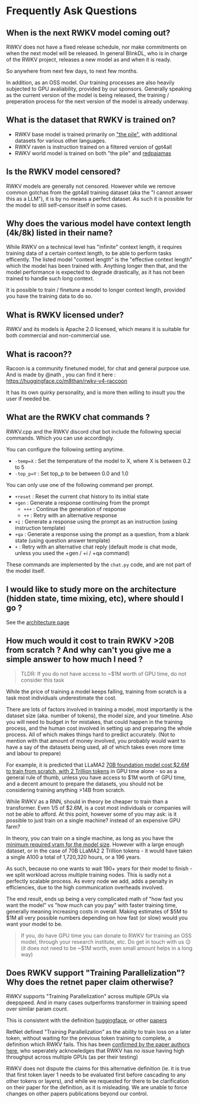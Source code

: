 # Frequently Ask Questions

## When is the next RWKV model coming out?

RWKV does not have a fixed release schedule, nor make commitments on when the next model will be released. In general BlinkDL, who is in charge of the RWKV project, releases a new model as and when it is ready.

So anywhere from next few days, to next few months. 

In addition, as an OSS model. Our training processes are also heavily subjected to GPU avaliability, provided by our sponsors.
Generally speaking as the current version of the model is being released, the training / preperation process for the next version of the model is already underway.

## What is the dataset that RWKV is trained on?

- RWKV base model is trained primarily on ["the pile"](https://pile.eleuther.ai/), with additional datasets for various other languages.
- RWKV raven is instruction trained on a filtered version of gpt4all
- RWKV world model is trained on both "the pile" and [redpajamas](https://github.com/togethercomputer/RedPajama-Data)

## Is the RWKV model censored?

RWKV models are generally not censored. However while we remove common gotchas from the gpt4all training dataset (aka the "I cannot answer this as a LLM"), it is by no means a perfect dataset. As such it is possible for the model to still self-censor itself in some cases.

## Why does the various model have context length (4k/8k) listed in their name? 

While RWKV on a technical level has "infinite" context length, it requires training data of a certain context length, to be able to perform tasks efficently. The listed model "context length" is the "effective context length" which the model has been trained with. Anything longer then that, and the model performance is expected to degrade drastically, as it has not been trained to handle such long context.

It is possible to train / finetune a model to longer context length, provided you have the training data to do so.

## What is RWKV licensed under?

RWKV and its models is Apache 2.0 licensed, which means it is suitable for both commercial and non-commercial use.

## What is racoon??

Racoon is a community finetuned model, for chat and general purpose use. And is made by @nath , you can find it here : https://huggingface.co/m8than/rwkv-v4-raccoon

It has its own quirky personality, and is more then willing to insult you the user if needed be.

## What are the RWKV chat commands ?

RWKV.cpp and the RWKV discord chat bot include the following special commands. Which you can use accordingly.

You can configure the following setting anytime.

- `-temp=X` : Set the temperature of the model to X, where X is between 0.2 to 5
- `-top_p=Y` : Set top_p to be between 0.0 and 1.0

You can only use one of the following command per prompt.

- `+reset` : Reset the current chat history to its initial state
- `+gen` : Generate a response continuing from the prompt
    - `+++` : Continue the generation of response
    - `++` : Retry with an alternative response
- `+i` : Generate a response using the prompt as an instruction (using instruction template)
- `+qa` : Generate a response using the prompt as a question, from a blank state (using question answer template)
- `+` : Retry with an alternative chat reply (default mode is chat mode, unless you used the +gen / +i / +qa command)

These commands are implemented by the `chat.py` code, and are not part of the model itself.

## I would like to study more on the architecture (hidden state, time mixing, etc), where should I go ?

See the [architecture page](../advance/architecture.md)

## How much would it cost to train RWKV >20B from scratch ? And why can't you give me a simple answer to how much I need ?

> TLDR: If you do not have access to ~$1M worth of GPU time, do not consider this task

While the price of training a model keeps falling, training from scratch is a task most individuals underestimate the cost.

There are lots of factors involved in training a model, most importantly is the dataset size (aka. number of tokens), the model size, and your timeline. Also you will need to budget in for mistakes, that could happen in the training process, and the human cost involved in setting up and preparing the whole process. All of which makes things hard to predict accurately. (Not to mention with that amount of money involved, you probably would want to have a say of the datasets being used, all of which takes even more time and labour to prepare)

For example, it is predicted that LLaMA2 [70B foundation model cost $2.6M to train from scratch, with 2 Trillion tokens](https://twitter.com/moinnadeem/status/1681393075367841792) in GPU time alone - so as a general rule of thumb, unless you have access to $1M worth of GPU time, and a decent amount to prepare the datasets, you should not be considering training anything >14B from scratch.

While RWKV as a RNN, should in theory be cheaper to train than a transformer. Even 1/5 of $2.6M, is a cost most individuals or companies will not be able to afford.
At this point, however some of you may ask: is it possible to just train on a single machine? instead of an expensive GPU farm?

In theory, you can train on a single machine, as long as you have the [minimum required vram for the model size](https://wiki.rwkv.com/advance/finetune.html#how-much-gpu-vram-do-you-need). However with a large enough dataset, or in the case of 70B LLaMA2 2 Trillion tokens - it would have taken a single A100 a total of 1,720,320 hours, or a 196 years.

As such, because no one wants to wait 190+ years for their model to finish - we split workload across multiple training nodes. This is sadly not a perfectly scalable process. As every node we add, adds a penalty in efficiencies, due to the high communication overheads involved.

The end result, ends up being a very complicated math of "how fast you want the model" vs "how much can you pay" with faster training time, generally meaning increasing costs in overall. Making estimates of $5M to $1M all very possible numbers depending on how fast (or slow) would you want your model to be.

> If you, do have GPU time you can donate to RWKV for training an OSS model, through your research institute, etc. Do get in touch with us 😉 (it does not need to be ~$1M worth, even small amount helps in a long way)

## Does RWKV support "Training Parallelization"? Why does the retnet paper claim otherwise?

RWKV supports "Training Parallelization" across multiple GPUs via deepspeed. And in many cases outperforms transformer in training speed over similar param count.

This is consistent with the definition [huggingface](https://huggingface.co/docs/transformers/v4.15.0/parallelism), or other [papers](https://www.researchgate.net/figure/Different-Training-Parallelization-Strategies_fig2_334821612)

RetNet defined "Training Parallelization" as the ability to train loss on a later token, without waiting for the previous token training to complete, a definition which RWKV fails. This has been [confirmed by the paper authors here](https://web.archive.org/web/20230916013316/https://github.com/microsoft/unilm/issues/1243), who seperately acknowledges that RWKV has no issue having high throughput across multiple GPUs (as per their testing)

RWKV does not dispute the claims for this alternative definition (ie. it is true that first token layer 1 needs to be evaluated first before cascading to any other tokens or layers), and while we requested for there to be clarification on their paper for the definition, as it is misleading. We are unable to force changes on other papers publications beyond our control.

